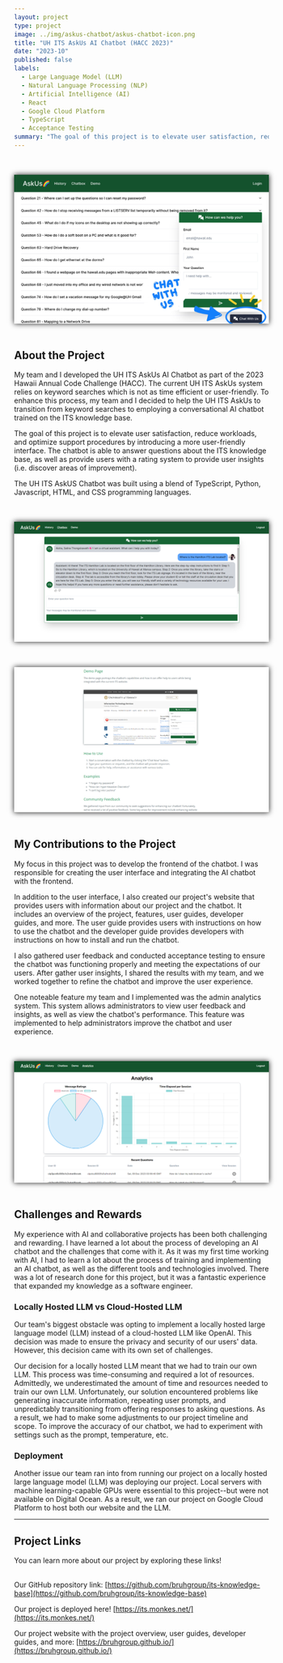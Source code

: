 ```yaml
---
layout: project
type: project
image: ../img/askus-chatbot/askus-chatbot-icon.png
title: "UH ITS AskUs AI Chatbot (HACC 2023)"
date: "2023-10"
published: false
labels:
  - Large Language Model (LLM)
  - Natural Language Processing (NLP)
  - Artificial Intelligence (AI)
  - React
  - Google Cloud Platform
  - TypeScript
  - Acceptance Testing
summary: "The goal of this project is to elevate user satisfaction, reduce workloads, and optimize support procedures by introducing a more user-friendly interface."
---
```


<div class="text-center p-4">
<img class="img-fluid" src="../img/askus-chatbot/chatwithus-label-page.jpeg" width="1600px" style="margin: 50px auto; display: block; box-shadow: 0 0 10px; width: auto;" alt="picture">
</div>

## About the Project

My team and I developed the UH ITS AskUs AI Chatbot as part of the 2023 Hawaii Annual Code Challenge (HACC). The current UH ITS AskUs system relies on keyword searches which is not as time efficient or user-friendly. To enhance this process, my team and I decided to help the UH ITS AskUs to transition from keyword searches to employing a conversational AI chatbot trained on the ITS knowledge base. 

The goal of this project is to elevate user satisfaction, reduce workloads, and optimize support procedures by introducing a more user-friendly interface. The chatbot is able to answer questions about the ITS knowledge base, as well as provide users with a rating system to provide user insights (i.e. discover areas of improvement).

The UH ITS AskUS Chatbot was built using a blend of TypeScript, Python, Javascript, HTML, and CSS programming languages.

<img class="img-fluid" src="../img/askus-chatbot/chatbot-example-convo.png" width="600px" style="margin: 50px auto; display: block; box-shadow: 0 0 10px; width: auto;" alt="picture">

<img class="img-fluid" src="../img/askus-chatbot/demopage-png.png" width="600px" style="margin: 50px auto; display: block; box-shadow: 0 0 10px; width: auto;" alt="picture">

## My Contributions to the Project

My focus in this project was to develop the frontend of the chatbot. I was responsible for creating the user interface and integrating the AI chatbot with the frontend.

In addition to the user interface, I also created our project's website that provides users with information about our project and the chatbot. It includes an overview of the project, features, user guides, developer guides, and more. The user guide provides users with instructions on how to use the chatbot and the developer guide provides developers with instructions on how to install and run the chatbot.

I also gathered user feedback and conducted acceptance testing to ensure the chatbot was functioning properly and meeting the expectations of our users. After gather user insights, I shared the results with my team, and we worked together to refine the chatbot and improve the user experience.

One noteable feature my team and I implemented was the admin analytics system. This system allows administrators to view user feedback and insights, as well as view the chatbot's performance. This feature was implemented to help administrators improve the chatbot and user experience.

<img class="img-fluid" src="../img/askus-chatbot/adminanalytics-page.png" width="600px" style="margin: 50px auto; display: block; box-shadow: 0 0 10px; width: auto;" alt="picture">

## Challenges and Rewards

My experience with AI and collaborative projects has been both challenging and rewarding. I have learned a lot about the process of developing an AI chatbot and the challenges that come with it. As it was my first time working with AI, I had to learn a lot about the process of training and implementing an AI chatbot, as well as the different tools and technologies involved. There was a lot of research done for this project, but it was a fantastic experience that expanded my knowledge as a software engineer.

### Locally Hosted LLM vs Cloud-Hosted LLM
Our team's biggest obstacle was opting to implement a locally hosted large language model (LLM) instead of a cloud-hosted LLM like OpenAI. This decision was made to ensure the privacy and security of our users' data. However, this decision came with its own set of challenges.

Our decision for a locally hosted LLM meant that we had to train our own LLM. This process was time-consuming and required a lot of resources. Admittedly, we underestimated the amount of time and resources needed to train our own LLM.  Unfortunately, our solution encountered problems like generating inaccurate information, repeating user prompts, and unpredictably transitioning from offering responses to asking questions. As a result, we had to make some adjustments to our project timeline and scope. To improve the accuracy of our chatbot, we had to experiment with settings such as the prompt, temperature, etc.

### Deployment

Another issue our team ran into from running our project on a locally hosted large language model (LLM) was deploying our project. Local servers with machine learning-capable GPUs were essential to this project--but were not available on Digital Ocean. As a result, we ran our project on Google Cloud Platform to host both our website and the LLM.


<hr>

## Project Links

You can learn more about our project by exploring these links!
<br>
<br>

Our GitHub repository link: [https://github.com/bruhgroup/its-knowledge-base](https://github.com/bruhgroup/its-knowledge-base)

Our project is deployed here! [https://its.monkes.net/](https://its.monkes.net/)

Our project website with the project overview, user guides, developer guides, and more: [https://bruhgroup.github.io/](https://bruhgroup.github.io/)
